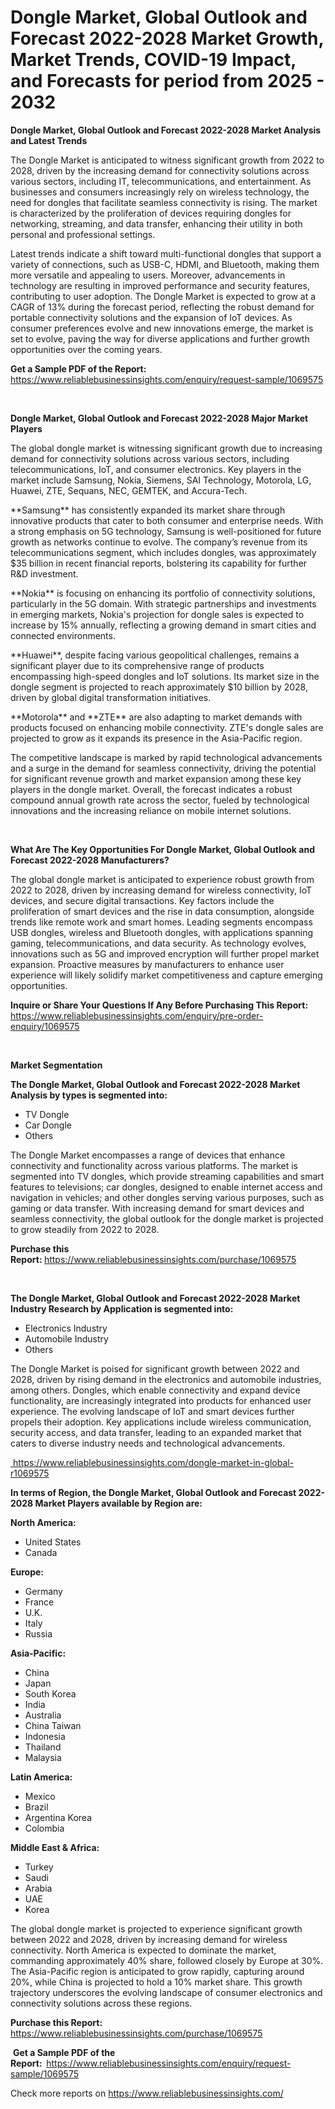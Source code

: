 <p><h1>Dongle Market, Global Outlook and Forecast 2022-2028 Market Growth, Market Trends, COVID-19 Impact, and Forecasts for period from 2025 - 2032</h1></p><p><strong>Dongle Market, Global Outlook and Forecast 2022-2028 Market Analysis and Latest Trends</strong></p>
<p><p>The Dongle Market is anticipated to witness significant growth from 2022 to 2028, driven by the increasing demand for connectivity solutions across various sectors, including IT, telecommunications, and entertainment. As businesses and consumers increasingly rely on wireless technology, the need for dongles that facilitate seamless connectivity is rising. The market is characterized by the proliferation of devices requiring dongles for networking, streaming, and data transfer, enhancing their utility in both personal and professional settings.</p><p>Latest trends indicate a shift toward multi-functional dongles that support a variety of connections, such as USB-C, HDMI, and Bluetooth, making them more versatile and appealing to users. Moreover, advancements in technology are resulting in improved performance and security features, contributing to user adoption. The Dongle Market is expected to grow at a CAGR of 13% during the forecast period, reflecting the robust demand for portable connectivity solutions and the expansion of IoT devices. As consumer preferences evolve and new innovations emerge, the market is set to evolve, paving the way for diverse applications and further growth opportunities over the coming years.</p></p>
<p><strong>Get a Sample PDF of the Report:&nbsp;</strong> <a href="https://www.reliablebusinessinsights.com/enquiry/request-sample/1069575?utm_campaign=2774&utm_medium=2&utm_source=Github&utm_content=ia&utm_term=21032025&utm_id=dongle-market-global-outlook-and-forecast-2022-2028">https://www.reliablebusinessinsights.com/enquiry/request-sample/1069575</a></p>
<p>&nbsp;</p>
<p><strong>Dongle Market, Global Outlook and Forecast 2022-2028 Major Market Players</strong></p>
<p><p>The global dongle market is witnessing significant growth due to increasing demand for connectivity solutions across various sectors, including telecommunications, IoT, and consumer electronics. Key players in the market include Samsung, Nokia, Siemens, SAI Technology, Motorola, LG, Huawei, ZTE, Sequans, NEC, GEMTEK, and Accura-Tech.</p><p>**Samsung** has consistently expanded its market share through innovative products that cater to both consumer and enterprise needs. With a strong emphasis on 5G technology, Samsung is well-positioned for future growth as networks continue to evolve. The company’s revenue from its telecommunications segment, which includes dongles, was approximately $35 billion in recent financial reports, bolstering its capability for further R&D investment.</p><p>**Nokia** is focusing on enhancing its portfolio of connectivity solutions, particularly in the 5G domain. With strategic partnerships and investments in emerging markets, Nokia's projection for dongle sales is expected to increase by 15% annually, reflecting a growing demand in smart cities and connected environments.</p><p>**Huawei**, despite facing various geopolitical challenges, remains a significant player due to its comprehensive range of products encompassing high-speed dongles and IoT solutions. Its market size in the dongle segment is projected to reach approximately $10 billion by 2028, driven by global digital transformation initiatives.</p><p>**Motorola** and **ZTE** are also adapting to market demands with products focused on enhancing mobile connectivity. ZTE's dongle sales are projected to grow as it expands its presence in the Asia-Pacific region.</p><p>The competitive landscape is marked by rapid technological advancements and a surge in the demand for seamless connectivity, driving the potential for significant revenue growth and market expansion among these key players in the dongle market. Overall, the forecast indicates a robust compound annual growth rate across the sector, fueled by technological innovations and the increasing reliance on mobile internet solutions.</p></p>
<p>&nbsp;</p>
<p><strong>What Are The Key Opportunities For Dongle Market, Global Outlook and Forecast 2022-2028 Manufacturers?</strong></p>
<p><p>The global dongle market is anticipated to experience robust growth from 2022 to 2028, driven by increasing demand for wireless connectivity, IoT devices, and secure digital transactions. Key factors include the proliferation of smart devices and the rise in data consumption, alongside trends like remote work and smart homes. Leading segments encompass USB dongles, wireless and Bluetooth dongles, with applications spanning gaming, telecommunications, and data security. As technology evolves, innovations such as 5G and improved encryption will further propel market expansion. Proactive measures by manufacturers to enhance user experience will likely solidify market competitiveness and capture emerging opportunities.</p></p>
<p><strong>Inquire or Share Your Questions If Any Before Purchasing This Report:</strong> <a href="https://www.reliablebusinessinsights.com/enquiry/pre-order-enquiry/1069575?utm_campaign=2774&utm_medium=2&utm_source=Github&utm_content=ia&utm_term=21032025&utm_id=dongle-market-global-outlook-and-forecast-2022-2028">https://www.reliablebusinessinsights.com/enquiry/pre-order-enquiry/1069575</a></p>
<p>&nbsp;</p>
<p><strong>Market Segmentation</strong></p>
<p><strong>The Dongle Market, Global Outlook and Forecast 2022-2028 Market Analysis by types is segmented into:</strong></p>
<p><ul><li>TV Dongle</li><li>Car Dongle</li><li>Others</li></ul></p>
<p><p>The Dongle Market encompasses a range of devices that enhance connectivity and functionality across various platforms. The market is segmented into TV dongles, which provide streaming capabilities and smart features to televisions; car dongles, designed to enable internet access and navigation in vehicles; and other dongles serving various purposes, such as gaming or data transfer. With increasing demand for smart devices and seamless connectivity, the global outlook for the dongle market is projected to grow steadily from 2022 to 2028.</p></p>
<p><strong>Purchase this Report:&nbsp;</strong><a href="https://www.reliablebusinessinsights.com/purchase/1069575?utm_campaign=2774&utm_medium=2&utm_source=Github&utm_content=ia&utm_term=21032025&utm_id=dongle-market-global-outlook-and-forecast-2022-2028">https://www.reliablebusinessinsights.com/purchase/1069575</a></p>
<p>&nbsp;</p>
<p><strong>The Dongle Market, Global Outlook and Forecast 2022-2028 Market Industry Research by Application is segmented into:</strong></p>
<p><ul><li>Electronics Industry</li><li>Automobile Industry</li><li>Others</li></ul></p>
<p><p>The Dongle Market is poised for significant growth between 2022 and 2028, driven by rising demand in the electronics and automobile industries, among others. Dongles, which enable connectivity and expand device functionality, are increasingly integrated into products for enhanced user experience. The evolving landscape of IoT and smart devices further propels their adoption. Key applications include wireless communication, security access, and data transfer, leading to an expanded market that caters to diverse industry needs and technological advancements.</p></p>
<p><a href="https://www.reliablebusinessinsights.com/dongle-market-in-global-r1069575?utm_campaign=2774&utm_medium=2&utm_source=Github&utm_content=ia&utm_term=21032025&utm_id=dongle-market-global-outlook-and-forecast-2022-2028">&nbsp;https://www.reliablebusinessinsights.com/dongle-market-in-global-r1069575</a></p>
<p><strong>In terms of Region, the Dongle Market, Global Outlook and Forecast 2022-2028 Market Players available by Region are:</strong></p>
<p>
    <p> <strong> North America: </strong>
        <ul>
            <li>United States</li>
            <li>Canada</li>
        </ul>
        </p> 
    <p> <strong> Europe: </strong>
        <ul>
            <li>Germany</li>
            <li>France</li>
            <li>U.K.</li>
            <li>Italy</li>
            <li>Russia</li>
        </ul>
        </p> 
    <p> <strong> Asia-Pacific: </strong>
        <ul>
            <li>China</li>
            <li>Japan</li>
            <li>South Korea</li>
            <li>India</li>
            <li>Australia</li>
            <li>China Taiwan</li>
            <li>Indonesia</li>
            <li>Thailand</li>
            <li>Malaysia</li>
        </ul>
        </p> 
    <p> <strong> Latin America: </strong>
        <ul>
            <li>Mexico</li>
            <li>Brazil</li>
            <li>Argentina Korea</li>
            <li>Colombia</li>
        </ul>
        </p> 
    <p> <strong> Middle East & Africa: </strong>
        <ul>
            <li>Turkey</li>
            <li>Saudi</li>
            <li>Arabia</li>
            <li>UAE</li>
            <li>Korea</li>
        </ul>
    </p>
    </p>
<p><p>The global dongle market is projected to experience significant growth between 2022 and 2028, driven by increasing demand for wireless connectivity. North America is expected to dominate the market, commanding approximately 40% share, followed closely by Europe at 30%. The Asia-Pacific region is anticipated to grow rapidly, capturing around 20%, while China is projected to hold a 10% market share. This growth trajectory underscores the evolving landscape of consumer electronics and connectivity solutions across these regions.</p></p>
<p><strong>Purchase this Report: </strong><a href="https://www.reliablebusinessinsights.com/purchase/1069575?utm_campaign=2774&utm_medium=2&utm_source=Github&utm_content=ia&utm_term=21032025&utm_id=dongle-market-global-outlook-and-forecast-2022-2028">https://www.reliablebusinessinsights.com/purchase/1069575</a></p>
<p>&nbsp;<strong>Get a Sample PDF of the Report:&nbsp;&nbsp;</strong><a href="https://www.reliablebusinessinsights.com/enquiry/request-sample/1069575?utm_campaign=2774&utm_medium=2&utm_source=Github&utm_content=ia&utm_term=21032025&utm_id=dongle-market-global-outlook-and-forecast-2022-2028">https://www.reliablebusinessinsights.com/enquiry/request-sample/1069575</a></p>
<p><strong></strong></p>
<p>Check more reports on <a href="https://www.reliablebusinessinsights.com/?utm_campaign=2774&utm_medium=2&utm_source=Github&utm_content=ia&utm_term=21032025&utm_id=dongle-market-global-outlook-and-forecast-2022-2028">https://www.reliablebusinessinsights.com/</a></p>